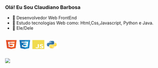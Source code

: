 ### Olá! Eu Sou Claudiano Barbosa

- 🔭 Desenvolvedor Web FrontEnd
- 🌱 Estudo tecnologias Web como: Html,Css,Javascript, Python e Java.
- 👯 Ele/Dele


<div style="display: inline_block"><br>
     <img align="center" alt="Rafa-HTML" height="30" width="40"   
        src="https://raw.githubusercontent.com/devicons/devicon/master/icons/html5/html5-original.svg">
     <img align="center" alt="Claudiano-CSS" height="30" width="40" 
      src="https://raw.githubusercontent.com/devicons/devicon/master/icons/css3/css3-original.svg">
   <img align="center" alt="Claudiano-Js" height="30" width="40" 
         src="https://raw.githubusercontent.com/devicons/devicon/master/icons/javascript/javascript-plain.svg">
  <img align="center" alt="Claudiano-Python" height="30" width="40" 
         src="https://raw.githubusercontent.com/devicons/devicon/master/icons/python/python-original.svg">
    
</div>

  ##
  
<div>
  <a href="https://www.linkedin.com/in/claudiano-barbosa-5a905a2aa/" target="_blank"><img 
    src="https://img.shields.io/badge/-LinkedIn-%230077B5?style=for-the-badge&logo=linkedin&logoColor=white" 
   target="_blank"></a> 
</div>
